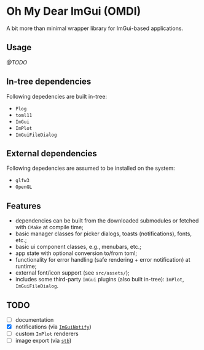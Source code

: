 # Oh My Dear ImGui (OMDI)

A bit more than minimal wrapper library for ImGui-based applications.

## Usage

_@TODO_

## In-tree dependencies

Following depedencies are built in-tree:

- `Plog`
- `toml11`
- `ImGui`
- `ImPlot`
- `ImGuiFileDialog`

## External dependencies

Following depedencies are assumed to be installed on the system:

- `glfw3`
- `OpenGL`

## Features

- dependencies can be built from the downloaded submodules or fetched with `CMake` at compile time;
- basic manager classes for picker dialogs, toasts (notifications), fonts, etc.;
- basic ui component classes, e.g., menubars, etc.;
- app state with optional conversion to/from toml;
- functionality for error handling (safe rendering + error notification) at runtime;
- external font/icon support (see `src/assets/`);
- includes some third-party `ImGui` plugins (also built in-tree): `ImPlot`, `ImGuiFileDialog`.

## TODO

- [ ] documentation
- [x] notifications (via [`ImGuiNotify`](https://github.com/TyomaVader/ImGuiNotify))
- [ ] custom `ImPlot` renderers
- [ ] image export (via [`stb`](https://github.com/nothings/stb))

